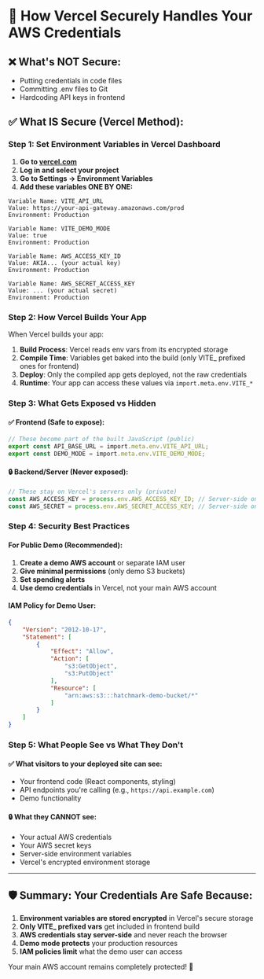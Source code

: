 # 🔐 How Vercel Securely Handles Your AWS Credentials

## ❌ What's NOT Secure:
- Putting credentials in code files
- Committing .env files to Git
- Hardcoding API keys in frontend

## ✅ What IS Secure (Vercel Method):

### Step 1: Set Environment Variables in Vercel Dashboard

1. **Go to [vercel.com](https://vercel.com)**
2. **Log in and select your project**
3. **Go to Settings → Environment Variables**
4. **Add these variables ONE BY ONE:**

```
Variable Name: VITE_API_URL
Value: https://your-api-gateway.amazonaws.com/prod
Environment: Production

Variable Name: VITE_DEMO_MODE  
Value: true
Environment: Production

Variable Name: AWS_ACCESS_KEY_ID
Value: AKIA... (your actual key)
Environment: Production

Variable Name: AWS_SECRET_ACCESS_KEY
Value: ... (your actual secret)
Environment: Production
```

### Step 2: How Vercel Builds Your App

When Vercel builds your app:

1. **Build Process**: Vercel reads env vars from its encrypted storage
2. **Compile Time**: Variables get baked into the build (only VITE_ prefixed ones for frontend)
3. **Deploy**: Only the compiled app gets deployed, not the raw credentials
4. **Runtime**: Your app can access these values via `import.meta.env.VITE_*`

### Step 3: What Gets Exposed vs Hidden

#### ✅ Frontend (Safe to expose):
```typescript
// These become part of the built JavaScript (public)
export const API_BASE_URL = import.meta.env.VITE_API_URL;
export const DEMO_MODE = import.meta.env.VITE_DEMO_MODE;
```

#### 🔒 Backend/Server (Never exposed):
```typescript
// These stay on Vercel's servers only (private)
const AWS_ACCESS_KEY = process.env.AWS_ACCESS_KEY_ID; // Server-side only
const AWS_SECRET = process.env.AWS_SECRET_ACCESS_KEY; // Server-side only
```

### Step 4: Security Best Practices

#### For Public Demo (Recommended):
1. **Create a demo AWS account** or separate IAM user
2. **Give minimal permissions** (only demo S3 buckets)
3. **Set spending alerts** 
4. **Use demo credentials** in Vercel, not your main AWS account

#### IAM Policy for Demo User:
```json
{
    "Version": "2012-10-17",
    "Statement": [
        {
            "Effect": "Allow",
            "Action": [
                "s3:GetObject",
                "s3:PutObject"
            ],
            "Resource": [
                "arn:aws:s3:::hatchmark-demo-bucket/*"
            ]
        }
    ]
}
```

### Step 5: What People See vs What They Don't

#### ✅ What visitors to your deployed site can see:
- Your frontend code (React components, styling)
- API endpoints you're calling (e.g., `https://api.example.com`)
- Demo functionality

#### 🔒 What they CANNOT see:
- Your actual AWS credentials
- Your AWS secret keys
- Server-side environment variables
- Vercel's encrypted environment storage

---

## 🛡️ Summary: Your Credentials Are Safe Because:

1. **Environment variables are stored encrypted** in Vercel's secure storage
2. **Only VITE_ prefixed vars** get included in frontend build
3. **AWS credentials stay server-side** and never reach the browser
4. **Demo mode protects** your production resources
5. **IAM policies limit** what the demo user can access

Your main AWS account remains completely protected! 🎯
